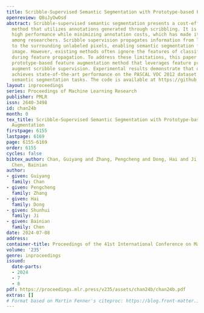 ```yaml
---
title: Scribble-Supervised Semantic Segmentation with Prototype-based Feature Augmentation
openreview: Q8uJyOwOsd
abstract: Scribble-supervised semantic segmentation presents a cost-effective training
  method that utilizes annotations generated through scribbling. It is valued in attaining
  high performance while minimizing annotation costs, which has made it highly regarded
  among researchers. Scribble supervision propagates information from labeled pixels
  to the surrounding unlabeled pixels, enabling semantic segmentation for the entire
  image. However, existing methods often ignore the features of classified pixels
  during feature propagation. To address these limitations, this paper proposes a
  prototype-based feature augmentation method that leverages feature prototypes to
  augment scribble supervision. Experimental results demonstrate that our approach
  achieves state-of-the-art performance on the PASCAL VOC 2012 dataset in scribble-supervised
  semantic segmentation tasks. The code is available at https://github.com/TranquilChan/PFA.
layout: inproceedings
series: Proceedings of Machine Learning Research
publisher: PMLR
issn: 2640-3498
id: chan24b
month: 0
tex_title: Scribble-Supervised Semantic Segmentation with Prototype-based Feature
  Augmentation
firstpage: 6155
lastpage: 6169
page: 6155-6169
order: 6155
cycles: false
bibtex_author: Chan, Guiyang and Zhang, Pengcheng and Dong, Hai and Ji, Shunhui and
  Chen, Bainian
author:
- given: Guiyang
  family: Chan
- given: Pengcheng
  family: Zhang
- given: Hai
  family: Dong
- given: Shunhui
  family: Ji
- given: Bainian
  family: Chen
date: 2024-07-08
address:
container-title: Proceedings of the 41st International Conference on Machine Learning
volume: '235'
genre: inproceedings
issued:
  date-parts:
  - 2024
  - 7
  - 8
pdf: https://proceedings.mlr.press/v235/assets/chan24b/chan24b.pdf
extras: []
# Format based on Martin Fenner's citeproc: https://blog.front-matter.io/posts/citeproc-yaml-for-bibliographies/
---
```

